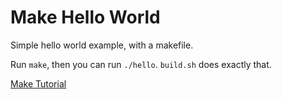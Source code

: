 # Make Hello World

Simple hello world example, with a makefile.

Run `make`, then you can run `./hello`.
`build.sh` does exactly that.

[Make Tutorial](http://mrbook.org/blog/tutorials/make/)
